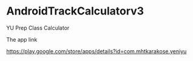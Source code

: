 # AndroidTrackCalculatorv3
YU Prep Class Calculator

The app link

https://play.google.com/store/apps/details?id=com.mhtkarakose.yeniyu
